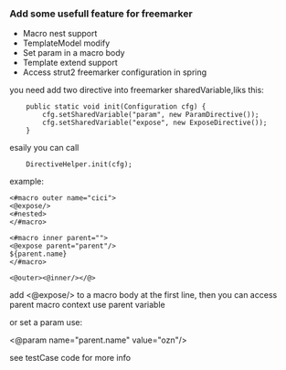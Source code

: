 ### Add some usefull feature for freemarker ###
  * Macro nest support
  * TemplateModel modify
  * Set param in a macro body
  * Template extend support
  * Access strut2 freemarker configuration in spring



you need add two directive into freemarker sharedVariable,liks this:
```
    public static void init(Configuration cfg) {
        cfg.setSharedVariable("param", new ParamDirective());
        cfg.setSharedVariable("expose", new ExposeDirective());
    }
```

esaily you can call
```
    DirectiveHelper.init(cfg); 
```

example:
```
<#macro outer name="cici">
<@expose/>
<#nested>
</#macro>

<#macro inner parent="">
<@expose parent="parent"/>
${parent.name}
</#macro>

<@outer><@inner/></@>
```

add <@expose/> to a macro body at the first line,
then you can access parent macro context use parent variable

or set a param use:

<@param name="parent.name" value="ozn"/>

see testCase code for more info